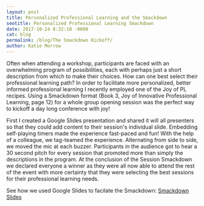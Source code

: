 ```yaml
---
layout: post
title: Personalized Professional Learning and the Smackdown
seotitle: Personalized Professional Learning Smackdown
date: 2017-10-24 8:32:10 -0800
cat: blog
permalink: /blog/The Smackdown Kickoff/
author: Katie Morrow
---
```

Often when attending a workshop, participants are faced with an overwhelming program of possibilities, each with perhaps just a short description from which to make their choices. 
How can one best select their professional learning path? 
In order to facilitate more personalized, better informed professional learning I recently employed one of the Joy of PL recipes. 
Using a Smackdown format (Book 3, Joy of Innovative Professional Learning, page 12) for a whole group opening session was the perfect way to kickoff a day long conference with joy!

First I created a Google Slides presentation and shared it will all presenters so that they could add content to their session's individual slide. 
Embedding self-playing timers made the experience fast-paced and fun! With the help of a colleague, we tag-teamed the experience. 
Alternating from side to side, we moved the mic at each buzzer. 
Participants in the audience got to hear a 30 second pitch for every session that promoted more than simply the descriptions in the program. 
At the conclusion of the Session Smackdown we declared everyone a winner as they were all now able to attend the rest of the event with more certainty that they were selecting the best sessions for their professional learning needs. 

See how we used Google Slides to facilate the Smackdown: [Smackdown Slides](https://docs.google.com/presentation/d/12gkeA3bWxozbGVfSoVjNuwwb2x4-aevXSltaorlpkP8/edit?usp=sharing)
